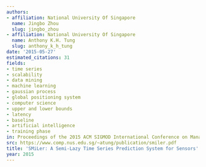 ```yaml
---
authors:
- affiliation: National University Of Singapore
  name: Jingbo Zhou
  slug: jingbo_zhou
- affiliation: National University Of Singapore
  name: Anthony K.H. Tung
  slug: anthony_k_h_tung
date: '2015-05-27'
estimated_citations: 31
fields:
- time series
- scalability
- data mining
- machine learning
- gaussian process
- global positioning system
- computer science
- upper and lower bounds
- latency
- baseline
- artificial intelligence
- training phase
in: Proceedings of the 2015 ACM SIGMOD International Conference on Management of Data
src: https://www.comp.nus.edu.sg/~atung/publication/smiler.pdf
title: 'SMiLer: A Semi-Lazy Time Series Prediction System for Sensors'
year: 2015
---
```

